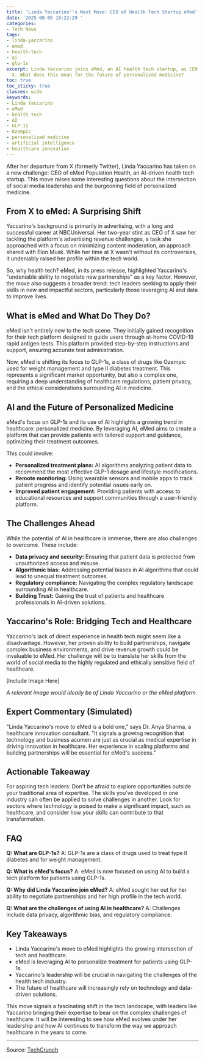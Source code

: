 ```yaml
---
title: 'Linda Yaccarino''s Next Move: CEO of Health Tech Startup eMed'
date: '2025-08-05 18:22:29 '
categories:
- Tech News
tags:
- linda-yaccarino
- emed
- health-tech
- ai
- glp-1s
excerpt: Linda Yaccarino joins eMed, an AI health tech startup, as CEO after leaving
  X. What does this mean for the future of personalized medicine?
toc: true
toc_sticky: true
classes: wide
keywords:
- Linda Yaccarino
- eMed
- health tech
- AI
- GLP-1s
- Ozempic
- personalized medicine
- artificial intelligence
- healthcare innovation
---
```


After her departure from X (formerly Twitter), Linda Yaccarino has taken on a new challenge: CEO of eMed Population Health, an AI-driven health tech startup. This move raises some interesting questions about the intersection of social media leadership and the burgeoning field of personalized medicine.

## From X to eMed: A Surprising Shift

Yaccarino's background is primarily in advertising, with a long and successful career at NBCUniversal. Her two-year stint as CEO of X saw her tackling the platform's advertising revenue challenges, a task she approached with a focus on minimizing content moderation, an approach shared with Elon Musk. While her time at X wasn't without its controversies, it undeniably raised her profile within the tech world.

So, why health tech? eMed, in its press release, highlighted Yaccarino's "undeniable ability to negotiate new partnerships" as a key factor. However, the move also suggests a broader trend: tech leaders seeking to apply their skills in new and impactful sectors, particularly those leveraging AI and data to improve lives.

## What is eMed and What Do They Do?

eMed isn't entirely new to the tech scene. They initially gained recognition for their tech platform designed to guide users through at-home COVID-19 rapid antigen tests. This platform provided step-by-step instructions and support, ensuring accurate test administration.

Now, eMed is shifting its focus to GLP-1s, a class of drugs like Ozempic used for weight management and type II diabetes treatment. This represents a significant market opportunity, but also a complex one, requiring a deep understanding of healthcare regulations, patient privacy, and the ethical considerations surrounding AI in medicine.

## AI and the Future of Personalized Medicine

eMed's focus on GLP-1s and its use of AI highlights a growing trend in healthcare: personalized medicine. By leveraging AI, eMed aims to create a platform that can provide patients with tailored support and guidance, optimizing their treatment outcomes.

This could involve:

*   **Personalized treatment plans:** AI algorithms analyzing patient data to recommend the most effective GLP-1 dosage and lifestyle modifications.
*   **Remote monitoring:** Using wearable sensors and mobile apps to track patient progress and identify potential issues early on.
*   **Improved patient engagement:** Providing patients with access to educational resources and support communities through a user-friendly platform.

## The Challenges Ahead

While the potential of AI in healthcare is immense, there are also challenges to overcome. These include:

*   **Data privacy and security:** Ensuring that patient data is protected from unauthorized access and misuse.
*   **Algorithmic bias:** Addressing potential biases in AI algorithms that could lead to unequal treatment outcomes.
*   **Regulatory compliance:** Navigating the complex regulatory landscape surrounding AI in healthcare.
*   **Building Trust:** Gaining the trust of patients and healthcare professionals in AI-driven solutions.

## Yaccarino's Role: Bridging Tech and Healthcare

Yaccarino's lack of direct experience in health tech might seem like a disadvantage. However, her proven ability to build partnerships, navigate complex business environments, and drive revenue growth could be invaluable to eMed. Her challenge will be to translate her skills from the world of social media to the highly regulated and ethically sensitive field of healthcare.

[Include Image Here]

*A relevant image would ideally be of Linda Yaccarino or the eMed platform.*

## Expert Commentary (Simulated)

"Linda Yaccarino's move to eMed is a bold one," says Dr. Anya Sharma, a healthcare innovation consultant. "It signals a growing recognition that technology and business acumen are just as crucial as medical expertise in driving innovation in healthcare. Her experience in scaling platforms and building partnerships will be essential for eMed's success."

## Actionable Takeaway

For aspiring tech leaders: Don't be afraid to explore opportunities outside your traditional area of expertise. The skills you've developed in one industry can often be applied to solve challenges in another. Look for sectors where technology is poised to make a significant impact, such as healthcare, and consider how your skills can contribute to that transformation.

## FAQ

**Q: What are GLP-1s?**
A: GLP-1s are a class of drugs used to treat type II diabetes and for weight management.

**Q: What is eMed's focus?**
A: eMed is now focused on using AI to build a tech platform for patients using GLP-1s.

**Q: Why did Linda Yaccarino join eMed?**
A: eMed sought her out for her ability to negotiate partnerships and her high profile in the tech world.

**Q: What are the challenges of using AI in healthcare?**
A: Challenges include data privacy, algorithmic bias, and regulatory compliance.

## Key Takeaways

*   Linda Yaccarino's move to eMed highlights the growing intersection of tech and healthcare.
*   eMed is leveraging AI to personalize treatment for patients using GLP-1s.
*   Yaccarino's leadership will be crucial in navigating the challenges of the health tech industry.
*   The future of healthcare will increasingly rely on technology and data-driven solutions.

This move signals a fascinating shift in the tech landscape, with leaders like Yaccarino bringing their expertise to bear on the complex challenges of healthcare. It will be interesting to see how eMed evolves under her leadership and how AI continues to transform the way we approach healthcare in the years to come.

---

Source: [TechCrunch](https://techcrunch.com/2025/08/05/linda-yaccarino-joins-health-tech-platform-emed-as-ceo-after-leaving-x/)